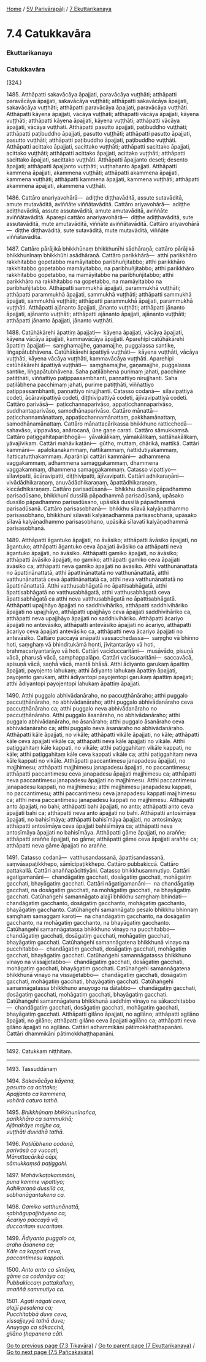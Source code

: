 
[Home](/) / [5V Parivārapāḷi](/tipitaka/5V.md) / [7 Ekuttarikanaya](/tipitaka/5V/7.md)

# 7.4 Catukkavāra

### Ekuttarikanaya

### Catukkavāra

(324.)

1485\. Atthāpatti sakavācāya āpajjati, paravācāya vuṭṭhāti; atthāpatti paravācāya āpajjati, sakavācāya vuṭṭhāti; atthāpatti sakavācāya āpajjati, sakavācāya vuṭṭhāti; atthāpatti paravācāya āpajjati, paravācāya vuṭṭhāti. Atthāpatti kāyena āpajjati, vācāya vuṭṭhāti; atthāpatti vācāya āpajjati, kāyena vuṭṭhāti; atthāpatti kāyena āpajjati, kāyena vuṭṭhāti; atthāpatti vācāya āpajjati, vācāya vuṭṭhāti. Atthāpatti pasutto āpajjati, paṭibuddho vuṭṭhāti; atthāpatti paṭibuddho āpajjati, pasutto vuṭṭhāti; atthāpatti pasutto āpajjati, pasutto vuṭṭhāti; atthāpatti paṭibuddho āpajjati, paṭibuddho vuṭṭhāti. Atthāpatti acittako āpajjati, sacittako vuṭṭhāti; atthāpatti sacittako āpajjati, acittako vuṭṭhāti; atthāpatti acittako āpajjati, acittako vuṭṭhāti; atthāpatti sacittako āpajjati, sacittako vuṭṭhāti. Atthāpatti āpajjanto deseti; desento āpajjati; atthāpatti āpajjanto vuṭṭhāti; vuṭṭhahanto āpajjati. Atthāpatti kammena āpajjati, akammena vuṭṭhāti; atthāpatti akammena āpajjati, kammena vuṭṭhāti; atthāpatti kammena āpajjati, kammena vuṭṭhāti; atthāpatti akammena āpajjati, akammena vuṭṭhāti.

1486\. Cattāro anariyavohārā—  adiṭṭhe diṭṭhavāditā, assute sutavāditā, amute mutavāditā, aviññāte viññātavāditā. Cattāro ariyavohārā—  adiṭṭhe adiṭṭhavāditā, assute assutavāditā, amute amutavāditā, aviññāte aviññātavāditā. Aparepi cattāro anariyavohārā—  diṭṭhe adiṭṭhavāditā, sute assutavāditā, mute amutavāditā, viññāte aviññātavāditā. Cattāro ariyavohārā—  diṭṭhe diṭṭhavāditā, sute sutavāditā, mute mutavāditā, viññāte viññātavāditā.

1487\. Cattāro pārājikā bhikkhūnaṃ bhikkhunīhi sādhāraṇā; cattāro pārājikā bhikkhunīnaṃ bhikkhūhi asādhāraṇā. Cattāro parikkhārā—  atthi parikkhāro rakkhitabbo gopetabbo mamāyitabbo paribhuñjitabbo; atthi parikkhāro rakkhitabbo gopetabbo mamāyitabbo, na paribhuñjitabbo; atthi parikkhāro rakkhitabbo gopetabbo, na mamāyitabbo na paribhuñjitabbo; atthi parikkhāro na rakkhitabbo na gopetabbo, na mamāyitabbo na paribhuñjitabbo. Atthāpatti sammukhā āpajjati, parammukhā vuṭṭhāti; atthāpatti parammukhā āpajjati, sammukhā vuṭṭhāti; atthāpatti sammukhā āpajjati, sammukhā vuṭṭhāti; atthāpatti parammukhā āpajjati, parammukhā vuṭṭhāti. Atthāpatti ajānanto āpajjati, jānanto vuṭṭhāti; atthāpatti jānanto āpajjati, ajānanto vuṭṭhāti; atthāpatti ajānanto āpajjati, ajānanto vuṭṭhāti; atthāpatti jānanto āpajjati, jānanto vuṭṭhāti.

1488\. Catūhākārehi āpattiṃ āpajjati—  kāyena āpajjati, vācāya āpajjati, kāyena vācāya āpajjati, kammavācāya āpajjati. Aparehipi catūhākārehi āpattiṃ āpajjati—  saṃghamajjhe, gaṇamajjhe, puggalassa santike, liṅgapātubhāvena. Catūhākārehi āpattiyā vuṭṭhāti—  kāyena vuṭṭhāti, vācāya vuṭṭhāti, kāyena vācāya vuṭṭhāti, kammavācāya vuṭṭhāti. Aparehipi catūhākārehi āpattiyā vuṭṭhāti—  saṃghamajjhe, gaṇamajjhe, puggalassa santike, liṅgapātubhāvena. Saha paṭilābhena purimaṃ jahati, pacchime patiṭṭhāti, viññattiyo paṭippassambhanti, paṇṇattiyo nirujjhanti. Saha paṭilābhena pacchimaṃ jahati, purime patiṭṭhāti, viññattiyo paṭippassambhanti, paṇṇattiyo nirujjhanti. Catasso codanā—  sīlavipattiyā codeti, ācāravipattiyā codeti, diṭṭhivipattiyā codeti, ājīvavipattiyā codeti. Cattāro parivāsā—  paṭicchannaparivāso, appaṭicchannaparivāso, suddhantaparivāso, samodhānaparivāso. Cattāro mānattā—  paṭicchannamānattaṃ, appaṭicchannamānattaṃ, pakkhamānattaṃ, samodhānamānattaṃ. Cattāro mānattacārikassa bhikkhuno ratticchedā—  sahavāso, vippavāso, anārocanā, ūne gaṇe carati. Cattāro sāmukkaṃsā. Cattāro paṭiggahitaparibhogā—  yāvakālikaṃ, yāmakālikaṃ, sattāhakālikaṃ, yāvajīvikaṃ. Cattāri mahāvikaṭāni—  gūtho, muttaṃ, chārikā, mattikā. Cattāri kammāni—  apalokanakammaṃ, ñattikammaṃ, ñattidutiyakammaṃ, ñatticatutthakammaṃ. Aparānipi cattāri kammāni—  adhammena vaggakammaṃ, adhammena samaggakammaṃ, dhammena vaggakammaṃ, dhammena samaggakammaṃ. Catasso vipattiyo—  sīlavipatti, ācāravipatti, diṭṭhivipatti, ājīvavipatti. Cattāri adhikaraṇāni—  vivādādhikaraṇaṃ, anuvādādhikaraṇaṃ, āpattādhikaraṇaṃ, kiccādhikaraṇaṃ. Cattāro parisadūsanā—  bhikkhu dussīlo pāpadhammo parisadūsano, bhikkhunī dussīlā pāpadhammā parisadūsanā, upāsako dussīlo pāpadhammo parisadūsano, upāsikā dussīlā pāpadhammā parisadūsanā. Cattāro parisasobhanā—  bhikkhu sīlavā kalyāṇadhammo parisasobhano, bhikkhunī sīlavatī kalyāṇadhammā parisasobhanā, upāsako sīlavā kalyāṇadhammo parisasobhano, upāsikā sīlavatī kalyāṇadhammā parisasobhanā.

1489\. Atthāpatti āgantuko āpajjati, no āvāsiko; atthāpatti āvāsiko āpajjati, no āgantuko; atthāpatti āgantuko ceva āpajjati āvāsiko ca atthāpatti neva āgantuko āpajjati, no āvāsiko. Atthāpatti gamiko āpajjati, no āvāsiko; atthāpatti āvāsiko āpajjati, no gamiko; atthāpatti gamiko ceva āpajjati āvāsiko ca; atthāpatti neva gamiko āpajjati no āvāsiko. Atthi vatthunānattatā no āpattinānattatā, atthi āpattinānattatā no vatthunānattatā, atthi vatthunānattatā ceva āpattinānattatā ca, atthi neva vatthunānattatā no āpattinānattatā. Atthi vatthusabhāgatā no āpattisabhāgatā, atthi āpattisabhāgatā no vatthusabhāgatā, atthi vatthusabhāgatā ceva āpattisabhāgatā ca atthi neva vatthusabhāgatā no āpattisabhāgatā. Atthāpatti upajjhāyo āpajjati no saddhivihāriko, atthāpatti saddhivihāriko āpajjati no upajjhāyo, atthāpatti upajjhāyo ceva āpajjati saddhivihāriko ca, atthāpatti neva upajjhāyo āpajjati no saddhivihāriko. Atthāpatti ācariyo āpajjati no antevāsiko, atthāpatti antevāsiko āpajjati no ācariyo, atthāpatti ācariyo ceva āpajjati antevāsiko ca, atthāpatti neva ācariyo āpajjati no antevāsiko. Cattāro paccayā anāpatti vassacchedassa—  saṃgho vā bhinno hoti, saṃghaṃ vā bhinditukāmā honti, jīvitantarāyo vā hoti, brahmacariyantarāyo vā hoti. Cattāri vacīduccaritāni—  musāvādo, pisuṇā vācā, pharusā vācā, samphappalāpo. Cattāri vacīsucaritāni—  saccavācā, apisuṇā vācā, saṇhā vācā, mantā bhāsā. Atthi ādiyanto garukaṃ āpattiṃ āpajjati, payojento lahukaṃ; atthi ādiyanto lahukaṃ āpattiṃ āpajjati, payojento garukaṃ, atthi ādiyantopi payojentopi garukaṃ āpattiṃ āpajjati; atthi ādiyantopi payojentopi lahukaṃ āpattiṃ āpajjati.

1490\. Atthi puggalo abhivādanāraho, no paccuṭṭhānāraho; atthi puggalo paccuṭṭhānāraho, no abhivādanāraho; atthi puggalo abhivādanāraho ceva paccuṭṭhānāraho ca; atthi puggalo neva abhivādanāraho no paccuṭṭhānāraho. Atthi puggalo āsanāraho, no abhivādanāraho; atthi puggalo abhivādanāraho, no āsanāraho; atthi puggalo āsanāraho ceva abhivādanāraho ca; atthi puggalo neva āsanāraho no abhivādanāraho. Atthāpatti kāle āpajjati, no vikāle; atthāpatti vikāle āpajjati, no kāle; atthāpatti kāle ceva āpajjati vikāle ca; atthāpatti neva kāle āpajjati no vikāle. Atthi paṭiggahitaṃ kāle kappati, no vikāle; atthi paṭiggahitaṃ vikāle kappati, no kāle; atthi paṭiggahitaṃ kāle ceva kappati vikāle ca; atthi paṭiggahitaṃ neva kāle kappati no vikāle. Atthāpatti paccantimesu janapadesu āpajjati, no majjhimesu; atthāpatti majjhimesu janapadesu āpajjati, no paccantimesu; atthāpatti paccantimesu ceva janapadesu āpajjati majjhimesu ca; atthāpatti neva paccantimesu janapadesu āpajjati no majjhimesu. Atthi paccantimesu janapadesu kappati, no majjhimesu; atthi majjhimesu janapadesu kappati, no paccantimesu; atthi paccantimesu ceva janapadesu kappati majjhimesu ca; atthi neva paccantimesu janapadesu kappati no majjhimesu. Atthāpatti anto āpajjati, no bahi; atthāpatti bahi āpajjati, no anto; atthāpatti anto ceva āpajjati bahi ca; atthāpatti neva anto āpajjati no bahi. Atthāpatti antosīmāya āpajjati, no bahisīmāya; atthāpatti bahisīmāya āpajjati, no antosīmāya; atthāpatti antosīmāya ceva āpajjati bahisīmāya ca; atthāpatti neva antosīmāya āpajjati no bahisīmāya. Atthāpatti gāme āpajjati, no araññe; atthāpatti araññe āpajjati, no gāme; atthāpatti gāme ceva āpajjati araññe ca; atthāpatti neva gāme āpajjati no araññe.

1491\. Catasso codanā—  vatthusandassanā, āpattisandassanā, saṃvāsapaṭikkhepo, sāmīcipaṭikkhepo. Cattāro pubbakiccā. Cattāro pattakallā. Cattāri anaññapācittiyāni. Catasso bhikkhusammutiyo. Cattāri agatigamanāni—  chandāgatiṃ gacchati, dosāgatiṃ gacchati, mohāgatiṃ gacchati, bhayāgatiṃ gacchati. Cattāri nāgatigamanāni—  na chandāgatiṃ gacchati, na dosāgatiṃ gacchati, na mohāgatiṃ gacchati, na bhayāgatiṃ gacchati. Catūhaṅgehi samannāgato alajjī bhikkhu saṃghaṃ bhindati—  chandāgatiṃ gacchanto, dosāgatiṃ gacchanto, mohāgatiṃ gacchanto, bhayāgatiṃ gacchanto. Catūhaṅgehi samannāgato pesalo bhikkhu bhinnaṃ saṃghaṃ samaggaṃ karoti—  na chandāgatiṃ gacchanto, na dosāgatiṃ gacchanto, na mohāgatiṃ gacchanto, na bhayāgatiṃ gacchanto. Catūhaṅgehi samannāgatassa bhikkhuno vinayo na pucchitabbo—  chandāgatiṃ gacchati, dosāgatiṃ gacchati, mohāgatiṃ gacchati, bhayāgatiṃ gacchati. Catūhaṅgehi samannāgatena bhikkhunā vinayo na pucchitabbo—  chandāgatiṃ gacchati, dosāgatiṃ gacchati, mohāgatiṃ gacchati, bhayāgatiṃ gacchati. Catūhaṅgehi samannāgatassa bhikkhuno vinayo na vissajjetabbo—  chandāgatiṃ gacchati, dosāgatiṃ gacchati, mohāgatiṃ gacchati, bhayāgatiṃ gacchati. Catūhaṅgehi samannāgatena bhikkhunā vinayo na vissajjetabbo—  chandāgatiṃ gacchati, dosāgatiṃ gacchati, mohāgatiṃ gacchati, bhayāgatiṃ gacchati. Catūhaṅgehi samannāgatassa bhikkhuno anuyogo na dātabbo—  chandāgatiṃ gacchati, dosāgatiṃ gacchati, mohāgatiṃ gacchati, bhayāgatiṃ gacchati. Catūhaṅgehi samannāgatena bhikkhunā saddhiṃ vinayo na sākacchitabbo—  chandāgatiṃ gacchati, dosāgatiṃ gacchati, mohāgatiṃ gacchati, bhayāgatiṃ gacchati. Atthāpatti gilāno āpajjati, no agilāno; atthāpatti agilāno āpajjati, no gilāno; atthāpatti gilāno ceva āpajjati agilāno ca; atthāpatti neva gilāno āpajjati no agilāno. Cattāri adhammikāni pātimokkhaṭṭhapanāni. Cattāri dhammikāni pātimokkhaṭṭhapanāni.

---

1492\. Catukkaṃ niṭṭhitaṃ.



---

1493\. Tassuddānaṃ



1494\. _Sakavācāya kāyena,_  
_pasutto ca acittako;_  
_Āpajjanto ca kammena,_  
_vohārā caturo tathā._  


1495\. _Bhikkhūnaṃ bhikkhunīnañca,_  
_parikkhāro ca sammukhā;_  
_Ajānakāye majjhe ca,_  
_vuṭṭhāti duvidhā tathā._  


1496\. _Paṭilābhena codanā,_  
_parivāsā ca vuccati;_  
_Mānattacārikā cāpi,_  
_sāmukkaṃsā paṭiggahi._  


1497\. _Mahāvikaṭakammāni,_  
_puna kamme vipattiyo;_  
_Adhikaraṇā dussīlā ca,_  
_sobhanāgantukena ca._  


1498\. _Gamiko vatthunānattā,_  
_sabhāgupajjhāyena ca;_  
_Ācariyo paccayā vā,_  
_duccaritaṃ sucaritaṃ._  


1499\. _Ādiyanto puggalo ca,_  
_araho āsanena ca;_  
_Kāle ca kappati ceva,_  
_paccantimesu kappati._  


1500\. _Anto anto ca sīmāya,_  
_gāme ca codanāya ca;_  
_Pubbakiccaṃ pattakallaṃ,_  
_anaññā sammutiyo ca._  


1501\. _Agati nāgati ceva,_  
_alajjī pesalena ca;_  
_Pucchitabbā duve ceva,_  
_vissajjeyyā tathā duve;_  
_Anuyogo ca sākacchā,_  
_gilāno ṭhapanena cāti._  


[Go to previous page (7.3 Tikavāra)](/tipitaka/5V/7/7.3.md) / [Go to parent page (7 Ekuttarikanaya)](/tipitaka/5V/7.md) / [Go to next page (7.5 Pañcakavāra)](/tipitaka/5V/7/7.5.md)


